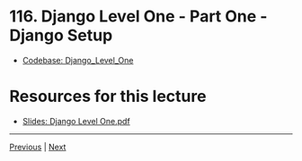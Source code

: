 # 116. Django Level One - Part One - Django Setup

-   [Codebase: Django_Level_One](../../codebase/python-django/Django_Level_One)

#  Resources for this lecture


-   [Slides: Django Level One.pdf](https://python-ds.s3.us-west-1.amazonaws.com/Python-and-Django-Full-Stack-Web-Developer-Bootcamp/Resources/Django+Level+One.pdf)


---

[Previous](./115_Name-and-Main.md) | [Next](./117_Django-Level-One-Part-Two-Django-Project.md)